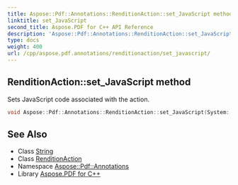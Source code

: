 ```yaml
---
title: Aspose::Pdf::Annotations::RenditionAction::set_JavaScript method
linktitle: set_JavaScript
second_title: Aspose.PDF for C++ API Reference
description: 'Aspose::Pdf::Annotations::RenditionAction::set_JavaScript method. Sets JavaScript code associated with the action in C++.'
type: docs
weight: 400
url: /cpp/aspose.pdf.annotations/renditionaction/set_javascript/
---
```

## RenditionAction::set_JavaScript method


Sets JavaScript code associated with the action.

```cpp
void Aspose::Pdf::Annotations::RenditionAction::set_JavaScript(System::String value)
```

## See Also

* Class [String](../../../system/string/)
* Class [RenditionAction](../)
* Namespace [Aspose::Pdf::Annotations](../../)
* Library [Aspose.PDF for C++](../../../)
